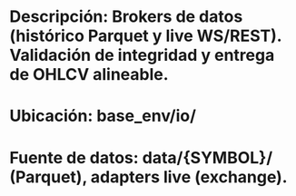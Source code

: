 ﻿# Descripción: Brokers de datos (histórico Parquet y live WS/REST). Validación de integridad y entrega de OHLCV alineable.
# Ubicación: base_env/io/
# Fuente de datos: data/{SYMBOL}/ (Parquet), adapters live (exchange).
